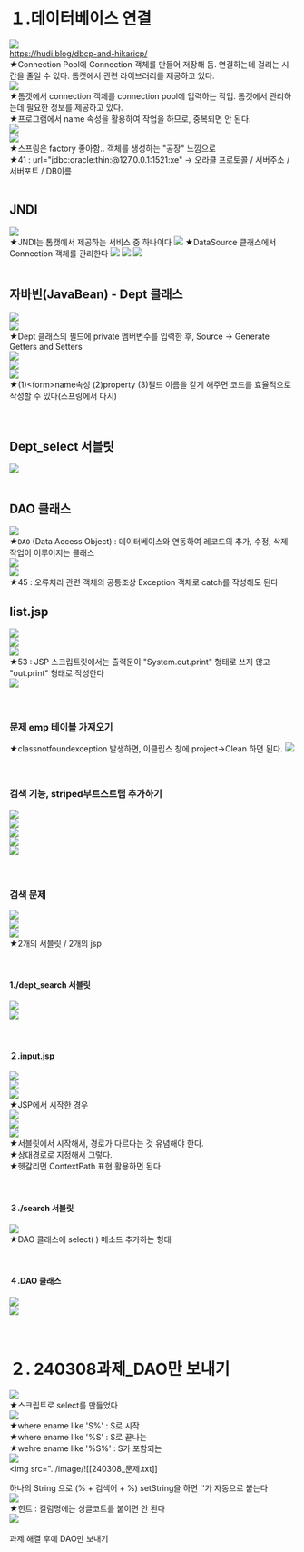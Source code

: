 # １.데이터베이스 연결
<img src="../image/Pasted image 20240308091020.png"><br>
https://hudi.blog/dbcp-and-hikaricp/<br>
★Connection Pool에 Connection 객체를 만들어 저장해 둠. 연결하는데 걸리는 시간을 줄일 수 있다. 톰캣에서  관련 라이브러리를 제공하고 있다.<br>
<img src="../image/Pasted image 20240308091421.png">
<br>★톰캣에서 connection 객체를 connection pool에 입력하는 작업. 톰캣에서 관리하는데 필요한 정보를 제공하고 있다.
<br>★프로그램에서 name 속성을 활용하여 작업을 하므로, 중복되면 안 된다.
<br><img src="../image/Pasted image 20240308092330.png">
<br><img src="../image/Pasted image 20240308093347.png">
<br>★스프링은 factory 좋아함.. 객체를 생성하는 "공장" 느낌으로
<br>★41 : url="jdbc:oracle:thin:@127.0.0.1:1521:xe" -> 오라클 프로토콜 / 서버주소 / 서버포트 / DB이름
<br>
<br>
## JNDI
<img src="../image/Pasted image 20240308090400.png"><br>
★JNDI는 톰캣에서 제공하는 서비스 중 하나이다
<img src="../image/Pasted image 20240308101351.png">
★DataSource 클래스에서 Connection 객체를 관리한다
<img src="../image/Pasted image 20240308101409.png">
<img src="../image/Pasted image 20240308102052.png">
<img src="../image/Pasted image 20240308103706.png">
<br>
<br>
  
## 자바빈(JavaBean) - Dept 클래스

<img src="../image/Pasted image 20240308104634.png"><br>
<img src="../image/Pasted image 20240308104745.png">
<br>★Dept 클래스의 필드에 private 멤버변수를 입력한 후, Source -> Generate Getters and Setters
<br><img src="../image/Pasted image 20240308104937.png">
<br><img src="../image/Pasted image 20240308111725.png">
<br><img src="../image/Pasted image 20240308112803.png">
<br>★(1)\<form>name속성 (2)property (3)필드 이름을 같게 해주면 코드를 효율적으로 작성할 수 있다(스프링에서 다시)
<br>
<br>
<br>
## Dept_select 서블릿
<img src="../image/Pasted image 20240308104426.png">
<br>
<br>

## DAO 클래스
<img src="../image/Pasted image 20240308113953.png"><br>
★`DAO` (Data Access Object) : 데이터베이스와 연동하여 레코드의 추가, 수정, 삭제 작업이 이루어지는 클래스
<br><img src="../image/Pasted image 20240308114420.png">
<br><img src="../image/Pasted image 20240308120250.png">
<br>★45 : 오류처리 관련 객체의 공통조상 Exception 객체로 catch를 작성해도 된다


## list.jsp
<img src="../image/Pasted image 20240308122047.png"><br>
<img src="../image/Pasted image 20240308121105.png"><br>
<img src="../image/Pasted image 20240308121631.png"><br>
★53 : JSP 스크립트릿에서는 출력문이 "System.out.print" 형태로 쓰지 않고 "out.print" 형태로 작성한다<br>
<img src="../image/Pasted image 20240308122736.png"><br>
<br>
<br>

### 문제 emp 테이블 가져오기
★classnotfoundexception 발생하면, 이클립스 창에 project->Clean 하면 된다.
<img src="../image/Pasted image 20240308141823.png"><br>
<br>
<br>

### 검색 기능, striped부트스트랩 추가하기
<img src="../image/Pasted image 20240308142233.png"><br>
<img src="../image/Pasted image 20240308143520.png"><br>
<img src="../image/Pasted image 20240308143910.png"><br>
<img src="../image/Pasted image 20240308143924.png"><br>
<img src="../image/Pasted image 20240308143824.png"><br>
<br>
<br>


### 검색 문제
<img src="../image/Pasted image 20240308144037.png"><br>
<img src="../image/Pasted image 20240308144100.png"><br>
<img src="../image/Pasted image 20240308144136.png"><br>
★2개의 서블릿 / 2개의 jsp <br>
<br>
<br>


#### 1./dept_search 서블릿
<img src="../image/Pasted image 20240308150532.png"><br>
<img src="../image/Pasted image 20240308150544.png"><br>
<br>
<br>


#### ２.input.jsp
<img src="../image/Pasted image 20240308150847.png"><br>
<img src="../image/Pasted image 20240308151713.png"><br>
<img src="../image/Pasted image 20240308151812.png"><br>
★JSP에서 시작한 경우 <br>
<img src="../image/Pasted image 20240308151846.png"><br>
<img src="../image/Pasted image 20240308151856.png"><br>
<img src="../image/Pasted image 20240308151917.png"><br>
★서블릿에서 시작해서, 경로가 다르다는 것 유념해야 한다.<br>
★상대경로로 지정해서 그렇다.<br>
★헷갈리면 ContextPath 표현 활용하면 된다<br>
<br>
<br>


#### ３./search 서블릿
<img src="../image/Pasted image 20240308153056.png"><br>
★DAO 클래스에 select( ) 메소드 추가하는 형태<br>
<br>
<br>


#### ４.DAO 클래스
<img src="../image/Pasted image 20240308153557.png"><br>
<img src="../image/Pasted image 20240308160520.png"><br>
<br>
<br>


# ２. 240308과제_DAO만 보내기
<img src="../image/Pasted image 20240308162741.png"><br>
★스크립트로 select를 만들었다<br>
<img src="../image/Pasted image 20240308163120.png"><br>
★where ename like 'S%' : S로 시작<br>
★where ename like '%S' : S로 끝나는<br>
★wehre ename like '%S%' : S가 포함되는<br>
<img src="../image/Pasted image 20240308163409.png"><br>
<img src="../image/![[240308_문제.txt]]

하나의 String 으로 (% + 검색어 + %) setString을 하면 ''가 자동으로 붙는다<br>
<img src="../image/Pasted image 20240308174957.png"><br>
★힌트 : 컬럼명에는 싱글코트를 붙이면 안 된다<br>
<img src="../image/Pasted image 20240308175024.png"><br>
<br>
과제 해결 후에 DAO만 보내기

